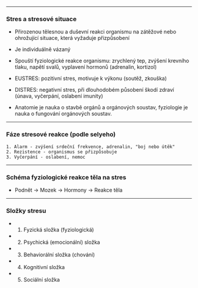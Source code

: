 
---
### Stres a stresové situace

* Přirozenou tělesnou a duševní reakci organismu na zátěžové nebo ohrožující situace, která vyžaduje přizpůsobení
* Je individuálně vázaný
* Spouští fyziologické reakce organismu: zrychlený tep, zvýšení krevního tlaku, napětí svalů, vyplavení hormonů (adrenalin, kortizol)
* EUSTRES: pozitivní stres, motivuje k výkonu (soutěž, zkouška)
* DISTRES: negativní stres, při dlouhodobém působení škodí zdraví (únava, vyčerpání, oslabení imunity)

* Anatomie je nauka o stavbě orgánů a orgánových soustav, fyziologie je nauka o fungování orgánových soustav.

---
### Fáze stresové reakce (podle selyeho)
	1. Alarm - zvýšení srdeční frekvence, adrenalin, "boj nebo útěk"
	2. Rezistence - organismus se přizpůsobuje
	3. Vyčerpání - oslabení, nemoc
---
### Schéma fyziologické reakce těla na stres

* Podnět -> Mozek -> Hormony -> Reakce těla
---
### Složky stresu
* 1. Fyzická složka (fyziologická)
* 2. Psychická (emocionální) složka
* 3. Behaviorální složka (chování)
* 4. Kognitivní složka
* 5. Sociální složka